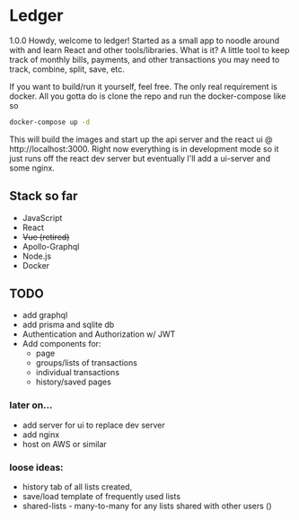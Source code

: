 # Ledger

1.0.0
Howdy, welcome to ledger! Started as a small app to noodle around with and learn React and other tools/libraries. What is it? A little tool to keep track of monthly bills, payments, and other transactions you may need to track, combine, split, save, etc.

If you want to build/run it yourself, feel free. The only real requirement is docker. All you gotta do is clone the repo and run the docker-compose like so
```bash
docker-compose up -d
```
This will build the images and start up the api server and the react ui @ http://localhost:3000. Right now everything is in development mode so it just runs off the react dev server but eventually I'll add a ui-server and some nginx.

## Stack so far
- JavaScript
- React
- <s>Vue (retired)</s>
- Apollo-Graphql
- Node.js
- Docker

## TODO
- add graphql
- add prisma and sqlite db
- Authentication and Authorization w/ JWT
- Add components for:
  + page
  + groups/lists of transactions
  + individual transactions
  + history/saved pages

### later on...
- add server for ui to replace dev server
- add nginx
- host on AWS or similar

### loose ideas: 
- history tab of all lists created, 
- save/load template of frequently used lists
- shared-lists - many-to-many for any lists shared with other users ()
